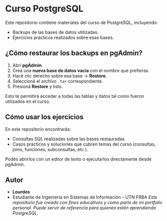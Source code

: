 # Curso PostgreSQL
Este repositorio contiene materiales del curso de PostgreSQL, incluyendo:
- Backups de las bases de datos utilizadas.
- Ejercicios prácticos realizados sobre esas bases.

## ¿Cómo restaurar los backups en pgAdmin?

1. Abrí **pgAdmin**.
2. Creá una **nueva base de datos vacía** con el nombre que prefieras.
3. Hacé clic derecho sobre esa base → **Restore**.
4. Seleccioná el archivo `.tar` correspondiente.
5. Presioná **Restore** y listo.

Esto te permitirá acceder a todas las tablas y datos tal como fueron utilizados en el curso.

## Cómo usar los ejercicios
En este repositorio encontrarás: 
- Consultas SQL realizadas sobre las bases restauradas.
- Casos prácticos y soluciones que cubren temas del curso (consultas, joins, funciones, subconsultas, etc.).

Podés abrirlos con un editor de texto o ejecutarlos directamente desde pgAdmin.

## Autor

- **Lourdes**
- Estudiante de Ingeniería en Sistemas de Información – UTN FRBA
 *Este repositorio fue creado con fines educativos y como parte de mi portfolio personal. Puede servir de referencia para quienes estén aprendiendo PostgreSQL.*
